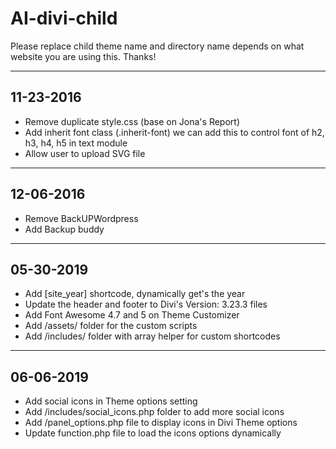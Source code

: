 # AI-divi-child

Please replace child theme name and directory name depends on what website you are using this. Thanks!

----------
11-23-2016
----------

- Remove duplicate style.css (base on Jona's Report)
- Add inherit font class (.inherit-font) we can add this to control font of h2, h3, h4, h5 in text module
- Allow user to upload SVG file


----------
12-06-2016
----------

- Remove BackUPWordpress
- Add Backup buddy

----------
05-30-2019
----------

- Add [site_year] shortcode, dynamically get's the year
- Update the header and footer to Divi's Version: 3.23.3 files
- Add Font Awesome 4.7 and 5 on Theme Customizer
- Add /assets/ folder for the custom scripts
- Add /includes/ folder with array helper for custom shortcodes

----------
06-06-2019
----------

- Add social icons in Theme options setting
- Add /includes/social_icons.php folder to add more social icons
- Add /panel_options.php file to display icons in Divi Theme options
- Update function.php file to load the icons options dynamically 
